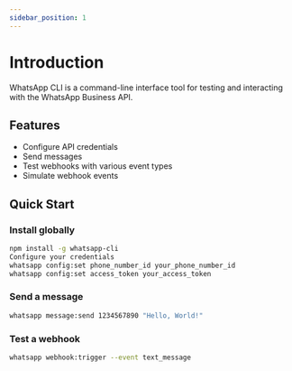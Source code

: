 ```yaml
---
sidebar_position: 1
---
```


# Introduction

WhatsApp CLI is a command-line interface tool for testing and interacting with the WhatsApp Business API.

## Features

- Configure API credentials
- Send messages
- Test webhooks with various event types
- Simulate webhook events

## Quick Start

### Install globally

```bash
npm install -g whatsapp-cli
Configure your credentials
whatsapp config:set phone_number_id your_phone_number_id
whatsapp config:set access_token your_access_token
```

### Send a message

```bash
whatsapp message:send 1234567890 "Hello, World!"
```

### Test a webhook

```bash
whatsapp webhook:trigger --event text_message
```
